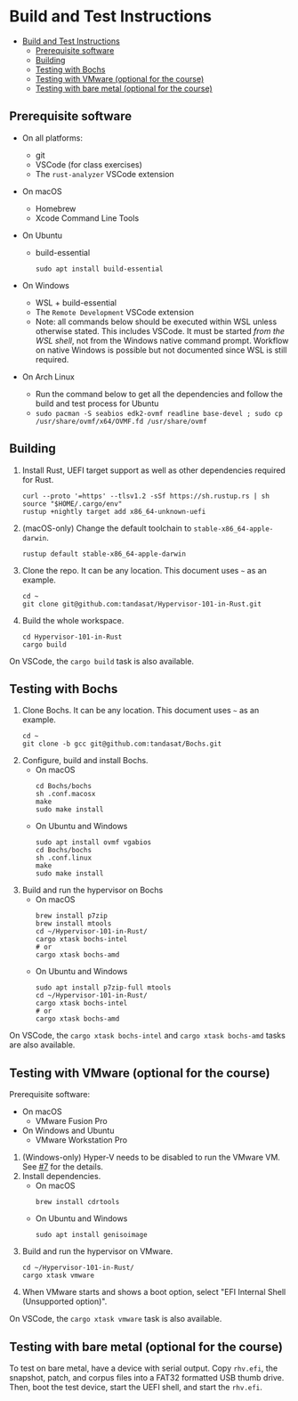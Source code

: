 # Build and Test Instructions
- [Build and Test Instructions](#build-and-test-instructions)
  - [Prerequisite software](#prerequisite-software)
  - [Building](#building)
  - [Testing with Bochs](#testing-with-bochs)
  - [Testing with VMware (optional for the course)](#testing-with-vmware-optional-for-the-course)
  - [Testing with bare metal (optional for the course)](#testing-with-bare-metal-optional-for-the-course)


## Prerequisite software
- On all platforms:
  - git
  - VSCode (for class exercises)
  - The `rust-analyzer` VSCode extension
- On macOS
  - Homebrew
  - Xcode Command Line Tools
- On Ubuntu
  - build-essential
    ```shell
    sudo apt install build-essential
    ```
- On Windows
  - WSL + build-essential
  - The `Remote Development` VSCode extension
  - Note: all commands below should be executed within WSL unless otherwise stated. This includes VSCode. It must be started _from the WSL shell_, not from the Windows native command prompt. Workflow on native Windows is possible but not documented since WSL is still required.

- On Arch Linux
  - Run the command below to get all the dependencies and follow the build and test process for Ubuntu
  - ``` sudo pacman -S seabios edk2-ovmf readline base-devel ; sudo cp /usr/share/ovmf/x64/OVMF.fd /usr/share/ovmf ```

## Building
1. Install Rust, UEFI target support as well as other dependencies required for Rust.
    ```shell
    curl --proto '=https' --tlsv1.2 -sSf https://sh.rustup.rs | sh
    source "$HOME/.cargo/env"
    rustup +nightly target add x86_64-unknown-uefi
    ```
2. (macOS-only) Change the default toolchain to `stable-x86_64-apple-darwin`.
    ```shell
    rustup default stable-x86_64-apple-darwin
    ```
3. Clone the repo. It can be any location. This document uses `~` as an example.
    ```shell
    cd ~
    git clone git@github.com:tandasat/Hypervisor-101-in-Rust.git
    ```
4. Build the whole workspace.
    ```shell
    cd Hypervisor-101-in-Rust
    cargo build
    ```

On VSCode, the `cargo build` task is also available.


## Testing with Bochs
1. Clone Bochs. It can be any location. This document uses `~` as an example.
    ```shell
    cd ~
    git clone -b gcc git@github.com:tandasat/Bochs.git
    ```
2. Configure, build and install Bochs.
    - On macOS
        ```shell
        cd Bochs/bochs
        sh .conf.macosx
        make
        sudo make install
        ```
    - On Ubuntu and Windows
        ```shell
        sudo apt install ovmf vgabios
        cd Bochs/bochs
        sh .conf.linux
        make
        sudo make install
        ```
3. Build and run the hypervisor on Bochs
    - On macOS
        ```shell
        brew install p7zip
        brew install mtools
        cd ~/Hypervisor-101-in-Rust/
        cargo xtask bochs-intel
        # or
        cargo xtask bochs-amd
        ```
    - On Ubuntu and Windows
        ```shell
        sudo apt install p7zip-full mtools
        cd ~/Hypervisor-101-in-Rust/
        cargo xtask bochs-intel
        # or
        cargo xtask bochs-amd
        ```

On VSCode, the `cargo xtask bochs-intel` and `cargo xtask bochs-amd` tasks are also available.


## Testing with VMware (optional for the course)
Prerequisite software:
- On macOS
  - VMware Fusion Pro
- On Windows and Ubuntu
  - VMware Workstation Pro

1. (Windows-only) Hyper-V needs to be disabled to run the VMware VM. See [#7](https://github.com/tandasat/Hypervisor-101-in-Rust/issues/7) for the details.
2. Install dependencies.
    - On macOS
      ```shell
      brew install cdrtools
      ```
    - On Ubuntu and Windows
      ```shell
      sudo apt install genisoimage
      ```
3. Build and run the hypervisor on VMware.
    ```shell
    cd ~/Hypervisor-101-in-Rust/
    cargo xtask vmware
    ```
4. When VMware starts and shows a boot option, select "EFI Internal Shell (Unsupported option)".

On VSCode, the `cargo xtask vmware` task is also available.


## Testing with bare metal (optional for the course)
To test on bare metal, have a device with serial output. Copy `rhv.efi`, the snapshot, patch, and corpus files into a FAT32 formatted USB thumb drive. Then, boot the test device, start the UEFI shell, and start the `rhv.efi`.

